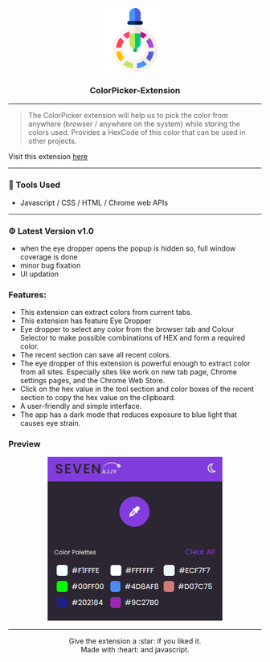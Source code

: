  <p align="center">
  <img src="./icons/icon128.png"/>
  <h3 align="center">ColorPicker-Extension</h3>
</p>

----
> The ColorPicker extension will help us to pick the color from anywhere (browser / anywhere on the system) while storing the colors used. Provides a HexCode of this color that can be used in other projects.

Visit this extension  <a href="https://sevenajjy.github.io/ColorPicker-Extension/">here</a>
</br>


----

### :wrench: Tools Used
- Javascript / CSS / HTML / Chrome web APIs

-----

### ⚙️ Latest Version v1.0
- when the eye dropper opens the popup is hidden so, full window coverage is done
- minor bug fixation
- UI updation

### Features:<br>
- This extension can extract colors from current tabs.
- This extension has feature Eye Dropper 
- Eye dropper to select any color from the browser tab and Colour Selector to make possible combinations of HEX and form a required color.
- The recent section can save all recent colors.
- The eye dropper of this extension is powerful enough to extract color from all sites. Especially sites like work on new tab page,
Chrome settings pages, and the Chrome Web Store.
- Click on the hex value in the tool section and color boxes of the recent section to copy the hex value on the clipboard.
- A user-friendly and simple interface.
-  The app has a dark mode that reduces exposure to blue light that causes eye strain.

### Preview
 <p align="center">
  <img src="/icons/colorPicker_ext.PNG"/>
</p>

-----

<p align="center">
Give the extension a :star: if you liked it.<br>
Made with :heart: and javascript.
</p>
